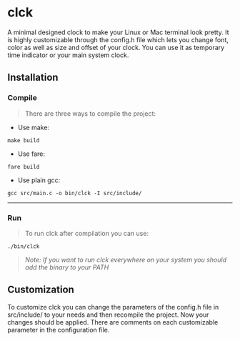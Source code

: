 # clck
A minimal designed clock to make your Linux or Mac terminal look pretty. It is highly customizable through the config.h file which lets you change font, color as well as size and offset of your clock. You can use it as temporary time indicator or your main system clock.

## Installation
### Compile
> There are three ways to compile the project:

- Use make:
```
make build
```

- Use fare:
```
fare build
```

- Use plain gcc:
```
gcc src/main.c -o bin/clck -I src/include/
```
---
### Run
> To run clck after compilation you can use:
```
./bin/clck
```
> *Note: If you want to run clck everywhere on your system you should add the binary to your PATH*

## Customization
To customize clck you can change the parameters of the config.h file in src/include/ to your needs and then recompile the project. Now your changes should be applied. There are comments on each customizable parameter in the configuration file.
